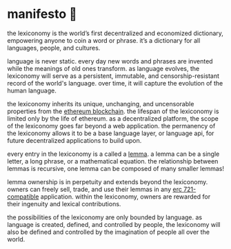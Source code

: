 # manifesto 📖

the lexiconomy is the world’s first decentralized and economized dictionary, empowering anyone to coin a word or phrase. it’s a dictionary for all languages, people, and cultures.

language is never static. every day new words and phrases are invented while the meanings of old ones transform. as language evolves, the lexiconomy will serve as a persistent, immutable, and censorship-resistant record of the world's language. over time, it will capture the evolution of the human language.

the lexiconomy inherits its unique, unchanging, and uncensorable properties from the [ethereum blockchain](https://etherscan.io/address/0x05dde4609035e464f995d13221b5166080634f21). the lifespan of the lexiconomy is limited only by the life of ethereum. as a decentralized platform, the scope of the lexiconomy goes far beyond a web application. the permanency of the lexiconomy allows it to be a base language layer, or language api, for future decentralized applications to build upon.

every entry in the lexiconomy is a called a [lemma](https://en.wikipedia.org/wiki/Lemma_(morphology)). a lemma can be a single letter, a long phrase, or a mathematical equation. the relationship between lemmas is recursive, one lemma can be composed of many smaller lemmas!

lemma ownership is in perpetuity and extends beyond the lexiconomy. owners can freely sell, trade, and use their lemmas in any [erc 721-compatible](http://erc721.org/) application. within the lexiconomy, owners are rewarded for their ingenuity and lexical contributions. 

the possibilities of the lexiconomy are only bounded by language. as language is created, defined, and controlled by people, the lexiconomy will also be defined and controlled by the imagination of people all over the world.
